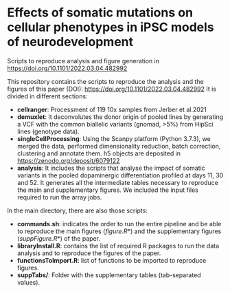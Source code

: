 # Effects of somatic mutations on cellular phenotypes in iPSC models of neurodevelopment
Scripts to reproduce analysis and figure generation in https://doi.org/10.1101/2022.03.04.482992

This repository contains the scripts to reproduce the analysis and the figures of this paper (DOI): https://doi.org/10.1101/2022.03.04.482992
It is divided in different sections:
- **cellranger**: Processment of 119 10x samples from Jerber et al.2021
- **demuxlet**: It deconvolutes the donor origin of pooled lines by generating a VCF with the common biallelic variants (gnomad, >5%) from HipSci lines (genotype data).
- **singleCellProcessing**: Using the Scanpy platform (Python 3.7.3), we merged the data, performed dimensionality reduction, batch correction, clustering and annotate them. h5 objects are deposited in https://zenodo.org/deposit/6079122
- **analysis**: It includes the scripts that analyse the impact of somatic variants in the pooled dopaminergic differentiation profiled at days 11, 30 and 52. It generates all the intermediate tables necessary to reproduce the main and supplementary figures. We included the input files required to run the array jobs.

In the main directory, there are also those scripts:
- **commands.sh**: indicates the order to run the entire pipeline and be able to reproduce the main figures (**figure*.R**) and the supplementary figures (**suppFigure*.R**) of the paper.
- **libraryInstall.R**: contains the list of required R packages to run the data analysis and to reproduce the figures of the paper.
- **functionsToImport.R**: list of functions to be imported to reproduce figures.
- **suppTabs/**: Folder with the supplementary tables (tab-separated values).

